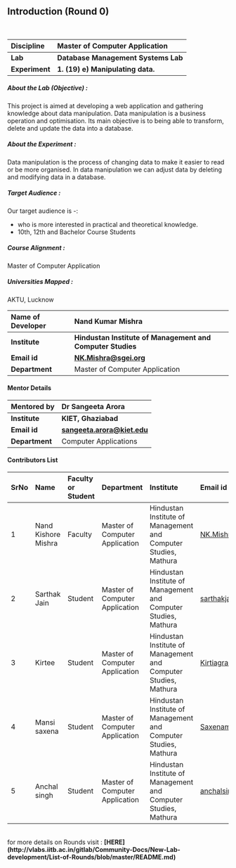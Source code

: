 ## Introduction (Round 0)


<br>

<b>Discipline | <b>Master of Computer Application
:--|:--|
<b> Lab | <b> Database Management Systems Lab
<b> Experiment|     <b> 1. (19) e) Manipulating data.

<h5> About the Lab (Objective) : </h5>

This project is aimed at developing a web application and gathering knowledge about data manipulation. Data manipulation is a business operation and optimisation. Its main objective is to being able to transform, delete and update the data into a database.

<h5> About the Experiment : </h5>


Data manipulation is the process of changing data to make it easier to read or be more organised. In data manipulation we can  adjust data by deleting and modifying data in a database.


<h5> Target Audience : </h5>

Our target audience is -:
*	who is more interested in practical and theoretical knowledge.
*	10th, 12th and Bachelor Course Students 

<h5> Course Alignment : </h5>

Master of Computer Application

<h5> Universities Mapped : </h5>

AKTU, Lucknow

<b>Name of Developer | <b> Nand Kumar Mishra
:--|:--|
<b> Institute | <b> Hindustan Institute of Management and Computer Studies
<b> Email id|     <b> NK.Mishra@sgei.org
<b> Department | Master of Computer Application

#### Mentor Details

<b>Mentored by | <b> Dr Sangeeta Arora
:--|:--|
<b> Institute | <b>  KIET, Ghaziabad
<b> Email id|     <b> sangeeta.arora@kiet.edu
<b> Department | Computer Applications

#### Contributors List

SrNo | Name | Faculty or Student | Department| Institute | Email id
:--|:--|:--|:--|:--|:--|
1 | Nand Kishore Mishra | Faculty | Master of Computer Application | Hindustan Institute of Management and Computer Studies, Mathura | NK.Mishra@sgei.org
2 | Sarthak Jain | Student | Master of Computer Application | Hindustan Institute of Management and Computer Studies, Mathura |sarthakjain31797@gmail.com
3 | Kirtee | Student | Master of Computer Application | Hindustan Institute of Management and Computer Studies, Mathura|Kirtiagrawal1998@gmail.com
4 | Mansi saxena | Student | Master of Computer Application | Hindustan Institute of Management and Computer Studies, Mathura |Saxenamansi18@gmail.com
5 | Anchal singh | Student | Master of Computer Application | Hindustan Institute of Management and Computer Studies, Mathura |anchalsinghskb8@gmail.com


<br>
for more details on Rounds visit : <b> [HERE](http://vlabs.iitb.ac.in/gitlab/Community-Docs/New-Lab-development/List-of-Rounds/blob/master/README.md) </b>
